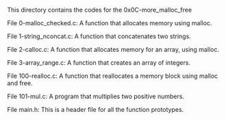 This directory contains the codes for the 0x0C-more_malloc_free

File 0-malloc_checked.c: A function that allocates memory using malloc.

File 1-string_nconcat.c: A function that concatenates two strings.

File 2-calloc.c: A function that allocates memory for an array, using malloc.

File 3-array_range.c: A function that creates an array of integers.

File 100-realloc.c: A function that reallocates a memory block using malloc and free.

File 101-mul.c: A program that multiplies two positive numbers.

File main.h: This is a header file for all the function prototypes.
